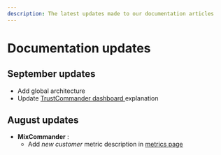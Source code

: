 ```yaml
---
description: The latest updates made to our documentation articles
---
```


# Documentation updates

## September updates

* Add global architecture
* Update [TrustCommander dashboard ](../features/data-quality.md)explanation

## August updates

* **MixCommander** :&#x20;
  * Add _new customer_ metric description in [metrics page](../features/data-quality.md)

